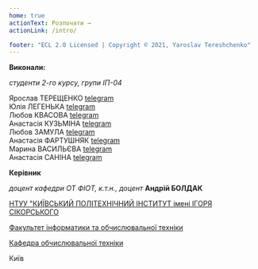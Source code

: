 ```yaml
---
home: true
actionText: Розпочати →
actionLink: /intro/

footer: "ECL 2.0 Licensed | Copyright © 2021, Yaroslav Tereshchenko"
---
```



**Виконали:** 

*студенти 2-го курсу, групи ІП-04*<span padding-right:5em></span>

Ярослав ТЕРЕЩЕНКО [telegram](https://t.me/yaroslav_els)
<br>
Юлія ЛЕГЕНЬКА [telegram](https://t.me/j_u_l_i_k_s)
<br>
Любов КВАСОВА [telegram](https://t.me/Liubochka_bubochka)
<br>
Анастасія КУЗЬМІНА [telegram](https://t.me/avaztazia)
<br>
Любов ЗАМУЛА [telegram](https://t.me/liubazamula)
<br>
Анастасія ФАРТУШНЯК [telegram](https://t.me/nastiiia_26)
<br>
Марина ВАСИЛЬЄВА [telegram](https://t.me/Sprigtrap)
<br>
Анастасія САНІНА [telegram](https://t.me/foggy_fog)


**Керівник**

*доцент кафедри ОТ ФІОТ, к.т.н., доцент*<span padding-right:5em></span> **Андрій БОЛДАК** 

[НТУУ "КИЇВСЬКИЙ ПОЛІТЕХНІЧНИЙ ІНСТИТУТ імені ІГОРЯ СІКОРСЬКОГО](https://kpi.ua/)

[Факультет інформатики та обчислювальної техніки](https://fiot.kpi.ua/)

[Кафедра обчислювальної техніки](https://comsys.kpi.ua/)

Київ
